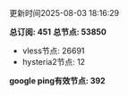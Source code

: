 更新时间2025-08-03 18:16:29

**总订阅: 451**
**总节点: 53850**
- vless节点: 26691
- hysteria2节点: 12

**google ping有效节点: 392**
